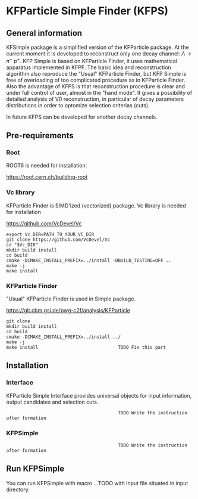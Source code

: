 # KFParticle Simple Finder (KFPS)

## General information

KFSimple package is a simplified version of the KFParticle package. At the current moment it is developed to reconstruct only one decay channel: $`\Lambda`$ $`\rightarrow`$ $`\pi^-`$ $`p^+`$.
KFP Simple is based on KFParticle Finder, it uses mathematical apparatus implemented in KFPF.
The basic idea and reconstruction algorithm also reproduce the "Usual" KFParticle Finder, but KFP Simple is free of overloading of too complicated procedure as in KFParticle Finder.
Also the advantage of KFPS is that reconstruction procedure is clear and under full control of user, almost in the "hand mode". It gives a possibility of detailed analysis of V0 reconstruction, in particular of decay parameters distributions in order to optomize selection criterias (cuts).

In future KFPS can be developed for another decay channels.

## Pre-requirements

### Root

ROOT6 is needed for installation:

https://root.cern.ch/building-root

### Vc library

KFParticle Finder is SIMD'ized (vectorized) package. Vc library is needed for installation

https://github.com/VcDevel/Vc

    export Vc_DIR=PATH_TO_YOUR_VC_DIR
    git clone https://github.com/VcDevel/Vc
    cd "$Vc_DIR"
    mkdir build install
    cd build
    cmake -DCMAKE_INSTALL_PREFIX=../install -DBUILD_TESTING=OFF ..
    make -j
    make install
    
### KFParticle Finder

"Usual" KFParticle Finder is used in Simple package.

https://git.cbm.gsi.de/pwg-c2f/analysis/KFParticle

    git clone
    mkdir build install
    cd build
    cmake -DCMAKE_INSTALL_PREFIX=../install ../
    make -j
    make install                              TODO Fix this part
    
## Installation

### Interface

KFParticle Simple Interface provides universal objects for input information, output candidates and selection cuts.

                                              TODO Write the instruction after formation
                                              
### KFPSimple

                                              TODO Write the instruction after formation

## Run KFPSimple

You can run KFPSimple with macro ...TODO with input file situated in input directory.

    

